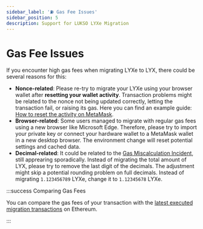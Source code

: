 ```yaml
---
sidebar_label: '⛽️ Gas Fee Issues'
sidebar_position: 5
description: Support for LUKSO LYXe Migration
---
```


# Gas Fee Issues

If you encounter high gas fees when migrating LYXe to LYX, there could be several reasons for this:

- **Nonce-related**: Please re-try to migrate your LYXe using your browser wallet after **resetting your wallet activity**. Transaction problems might be related to the nonce not being updated correctly, letting the transaction fail, or raising its gas. Here you can find an example guide: [How to reset the activity on MetaMask](https://support.metamask.io/hc/en-us/articles/360015488891-How-to-clear-your-account-activity-reset-account).
- **Browser-related**: Some users managed to migrate with regular gas fees using a new browser like Microsoft Edge. Therefore, please try to import your private key or connect your hardware wallet to a MetaMask wallet in a new desktop browser. The environment change will reset potential settings and cached data.
- **Decimal-related**: It could be related to the [Gas Miscalculation Incident](./incidents/gas-miscalculation), still apprearing sporadically. Instead of migrating the total amount of LYX, please try to remove the last digit of the decimals. The adjustment might skip a potential rounding problem on full decimals. Instead of migrating `1.123456789` LYXe, change it to `1.12345678` LYXe.

:::success Comparing Gas Fees

You can compare the gas fees of your transaction with the [latest executed migration transactions](https://etherscan.io/address/0xdE000042830A211533662637fE66760f1F2cD717#tokentxns) on Ethereum.

:::
